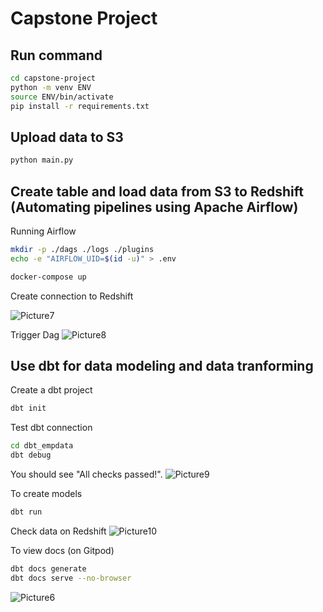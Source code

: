 # Capstone Project

## Run command
```sh
cd capstone-project
python -m venv ENV
source ENV/bin/activate
pip install -r requirements.txt
```
## Upload data to S3
```sh
python main.py
```
## Create table and load data from S3 to Redshift (Automating pipelines using Apache Airflow)
Running Airflow

```sh
mkdir -p ./dags ./logs ./plugins
echo -e "AIRFLOW_UID=$(id -u)" > .env
```

```sh
docker-compose up
```
Create connection to Redshift

![Picture7](https://user-images.githubusercontent.com/111683692/208723321-c6e5c5db-daad-4d0f-b734-16ef667acd5f.png)


Trigger Dag
![Picture8](https://user-images.githubusercontent.com/111683692/208723341-0541cc33-2da9-4a20-9cc1-63ef9c2fd624.png)





## Use dbt for data modeling and data tranforming
Create a dbt project

```sh
dbt init
```

Test dbt connection

```sh
cd dbt_empdata
dbt debug
```

You should see "All checks passed!".
![Picture9](https://user-images.githubusercontent.com/111683692/208723366-ae04a125-8080-4ccc-a567-2c10bd4d6dc5.png)





To create models

```sh
dbt run
```

Check data on Redshift
![Picture10](https://user-images.githubusercontent.com/111683692/208723408-7134f6d1-0383-4cf2-a451-9738ea3fe3a3.png)





To view docs (on Gitpod)

```sh
dbt docs generate
dbt docs serve --no-browser
```
![Picture6](https://user-images.githubusercontent.com/111683692/208723443-d5b4a138-712f-422c-be67-ea85591f8796.png)



